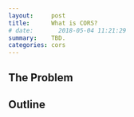 ```yaml
---
layout:     post
title:      What is CORS?
# date:       2018-05-04 11:21:29
summary:    TBD.
categories: cors
---
```


## The Problem

## Outline